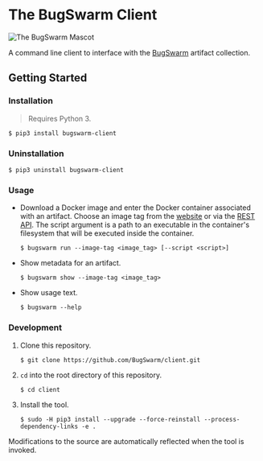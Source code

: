 # The BugSwarm Client

![The BugSwarm Mascot](https://cloud.githubusercontent.com/assets/8139148/24324903/1101b9a2-114c-11e7-9340-316022ef57d5.png)

A command line client to interface with the [BugSwarm](https://bugswarm.github.io) artifact collection.

## Getting Started

### Installation
> Requires Python 3.

```
$ pip3 install bugswarm-client
```

### Uninstallation
```
$ pip3 uninstall bugswarm-client
```

### Usage
- Download a Docker image and enter the Docker container associated with an artifact. Choose an image tag from the [website](http://bugswarm.org/artifact-browser) or via the [REST API](https://github.com/BugSwarm/database#api-endpoints). The script argument is a path to an executable in the container's filesystem that will be executed inside the container.
    ```
    $ bugswarm run --image-tag <image_tag> [--script <script>]
    ```
- Show metadata for an artifact.
    ```
    $ bugswarm show --image-tag <image_tag>
    ```
- Show usage text.
    ```
    $ bugswarm --help
    ```

### Development
1. Clone this repository.
    ```
    $ git clone https://github.com/BugSwarm/client.git
    ```
1. `cd` into the root directory of this repository.
    ```
    $ cd client
    ```
1. Install the tool.
    ```
    $ sudo -H pip3 install --upgrade --force-reinstall --process-dependency-links -e .
    ```
Modifications to the source are automatically reflected when the tool is invoked.
